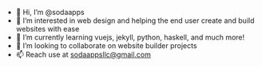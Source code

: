 - 👋 Hi, I’m @sodaapps
- 👀 I’m interested in web design and helping the end user create and build websites with ease
- 🌱 I’m currently learning vuejs, jekyll, python, haskell, and much more!
- 💞️ I’m looking to collaborate on website builder projects
- 📫 Reach use at sodaappsllc@gmail.com
